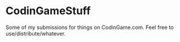 
# CodinGameStuff

Some of my submissions for things on CodinGame.com.  Feel free to use/distribute/whatever.
